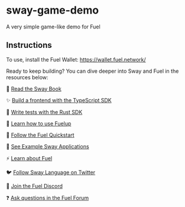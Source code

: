 # sway-game-demo

A very simple game-like demo for Fuel

## Instructions

To use, install the Fuel Wallet: https://wallet.fuel.network/

Ready to keep building? You can dive deeper into Sway and Fuel in the resources below:

📘 [Read the Sway Book](https://fuellabs.github.io/sway)

✨ [Build a frontend with the TypeScript SDK](https://fuellabs.github.io/fuels-ts/)

🦀 [Write tests with the Rust SDK](https://rust.fuel.network/master/)

🔧 [Learn how to use Fuelup](https://install.fuel.network/latest)

🏃‍ [Follow the Fuel Quickstart](https://fuelbook.fuel.network/master/quickstart/developer-quickstart.html)

📖 [See Example Sway Applications](https://github.com/FuelLabs/sway-applications)

⚡️ [Learn about Fuel](https://fuelbook.fuel.network/)

🐦 [Follow Sway Language on Twitter](https://twitter.com/SwayLang)

👾 [Join the Fuel Discord](https://discord.com/invite/xfpK4Pe)

❓ [Ask questions in the Fuel Forum](https://forum.fuel.network/)
